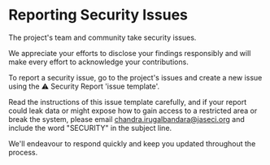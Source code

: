 # **Reporting Security Issues**

The project's team and community take security issues.

We appreciate your efforts to disclose your findings responsibly and will make every effort to acknowledge your contributions.

To report a security issue, go to the project's issues and create a new issue using the ⚠️ Security Report 'issue template'.

Read the instructions of this issue template carefully, and if your report could leak data or might expose how to gain access to a restricted area or break the system, please email [chandra.irugalbandara@jaseci.org](mailto:chandra.irugalbandara@jaseci.org) and include the word "SECURITY" in the subject line.

We'll endeavour to respond quickly and keep you updated throughout the process.
